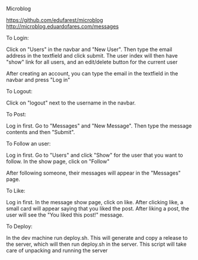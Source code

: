 Microblog

https://github.com/edufarest/microblog
http://microblog.eduardofares.com/messages

To Login:

Click on "Users" in the navbar and "New User". Then type the email address in the textfield and click submit.
The user index will then have "show" link for all users, and an edit/delete button for the current user

After creating an account, you can type the email in the textfield in the navbar and press "Log in"

To Logout:

Click on "logout" next to the username in the navbar.

To Post:

Log in first.
Go to "Messages" and "New Message". Then type the message contents and then "Submit".

To Follow an user:

Log in first.
Go to "Users" and click "Show" for the user that you want to follow. In the show page, click on "Follow"

After following someone, their messages will appear in the "Messages" page.


To Like:

Log in first.
In the message show page, click on like. After clicking like, a small card will appear saying that you liked the post. After liking a post, the user will see the "You liked this post!" message.

To Deploy:

In the dev machine run deploy.sh. This will generate and copy a release to the server, which will then run deploy.sh in the server. This script will take care of unpacking and running the server
